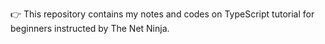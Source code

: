👉 This repository contains my notes and codes on TypeScript tutorial for beginners instructed by The Net Ninja.
